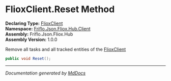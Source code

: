 ﻿<!--  
  <auto-generated>   
    The contents of this file were generated by a tool.  
    Changes to this file may be list if the file is regenerated  
  </auto-generated>   
-->

# FlioxClient.Reset Method

**Declaring Type:** [FlioxClient](../index.md)  
**Namespace:** [Friflo.Json.Fliox.Hub.Client](../../index.md)  
**Assembly:** Friflo.Json.Fliox.Hub  
**Assembly Version:** 1.0.0

 Remove all tasks and all tracked entities of the [FlioxClient](../index.md)

```csharp
public void Reset();
```
___

*Documentation generated by [MdDocs](https://github.com/ap0llo/mddocs)*
